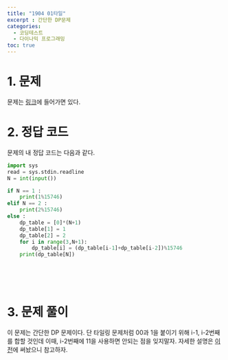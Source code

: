 ```yaml
---
title: "1904 01타일"
excerpt : 간단한 DP문제
categories:
  - 코딩테스트
  - 다이나믹 프로그래밍
toc: true
---
```

  
# 1. 문제
문제는 [링크](https://www.acmicpc.net/problem/1904)에 들어가면 있다.

# 2. 정답 코드

문제의 내 정답 코드는 다음과 같다.

```python
import sys
read = sys.stdin.readline
N = int(input())

if N == 1 :
    print(1%15746)
elif N == 2 :
    print(2%15746)
else :
    dp_table = [0]*(N+1)
    dp_table[1] = 1
    dp_table[2] = 2
    for i in range(3,N+1):
        dp_table[i] = (dp_table[i-1]+dp_table[i-2])%15746
    print(dp_table[N])
```

<br/><br/><br/>

# 3. 문제 풀이

이 문제는 간단한 DP 문제이다. 단 타일링 문제처럼 00과 1을 붙이기 위해 i-1, i-2번째를
합할 것인데 이때, i-2번째에 11을 사용하면 안되는 점을 잊지말자. 자세한 설명은 [이전](https://yhyuntak.github.io/%EC%BD%94%EB%94%A9%ED%85%8C%EC%8A%A4%ED%8A%B8/%EB%8B%A4%EC%9D%B4%EB%82%98%EB%AF%B9%20%ED%94%84%EB%A1%9C%EA%B7%B8%EB%9E%98%EB%B0%8D/11727_2xn_%ED%83%80%EC%9D%BC%EB%A7%812/)에 써놨으니 참고하자.
